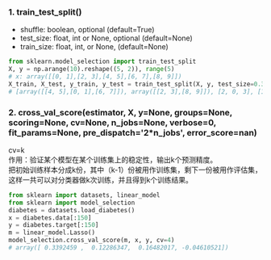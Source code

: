 ### 1. train_test_split()
* shuffle: boolean, optional (default=True)
* test_size: float, int or None, optional (default=None)
* train_size: float, int, or None, (default=None)

```py
from sklearn.model_selection import train_test_split
X, y = np.arange(10).reshape((5, 2)), range(5)
# x: array([[0, 1],[2, 3],[4, 5],[6, 7],[8, 9]])
X_train, X_test, y_train, y_test = train_test_split(X, y, test_size=0.33, random_state=42)
# [array([[4, 5],[0, 1],[6, 7]]), array([[2, 3],[8, 9]]), [2, 0, 3], [1, 4]]
```

### 2. cross_val_score(estimator, X, y=None, groups=None, scoring=None, cv=None, n_jobs=None, verbose=0, fit_params=None, pre_dispatch='2*n_jobs', error_score=nan)
cv=k  
作用：验证某个模型在某个训练集上的稳定性，输出k个预测精度。  
把初始训练样本分成k份，其中（k-1）份被用作训练集，剩下一份被用作评估集，这样一共可以对分类器做k次训练，并且得到k个训练结果。
```py
from sklearn import datasets, linear_model
from sklearn import model_selection
diabetes = datasets.load_diabetes()
x = diabetes.data[:150]
y = diabetes.target[:150]
m = linear_model.Lasso()
model_selection.cross_val_score(m, x, y, cv=4)
# array([ 0.3392459 ,  0.12286347,  0.16482017, -0.04610521])
```
